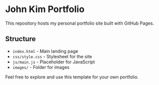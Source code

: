 # John Kim Portfolio

This repository hosts my personal portfolio site built with GitHub Pages.

## Structure

- `index.html` - Main landing page
- `css/style.css` - Stylesheet for the site
- `js/main.js` - Placeholder for JavaScript
- `images/` - Folder for images

Feel free to explore and use this template for your own portfolio.
